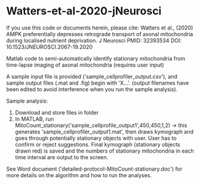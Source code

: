 # Watters-et-al-2020-jNeurosci 
If you use this code or documents herein, please cite: Watters et al., (2020) AMPK preferentially depresses retrograde transport of axonal mitochondria during localised nutrient deprivation. J Neurosci PMID: 32393534 DOI: 10.1523/JNEUROSCI.2067-19.2020


Matlab code to semi-automatically identify stationary mitochondria from time-lapse imaging of axonal mitochondria (requires user input)

A sample input file is provided ('sample_cellprofiler_output.csv'), and sample output files (.mat and .fig) begin with 'X...'. (output filenames have been edited to avoid interference when you run the sample analysis).

Sample analysis:
1. Download and store files in folder
2. In MATLAB, run MitoCount_stationary('sample_cellprofile_output1',450,450,1,2) 
-> this generates 'sample_cellprofiler_output1.mat', then draws kymograph and goes through potentially stationary objects with user. User has to confirm or reject suggestions. Final kymograph (stationary objects drawn red) is saved and the numbers of stationary mitochondria in each time interval are output to the screen.

See Word document ('detailed-protocol-MitoCount-stationary.doc') for more details on the algorithm and how to run the analyses. 
